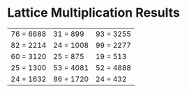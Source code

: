 # Lattice Multiplication Results

|   |   |   |
|---|---|---|
| 76 = 6688 | 31 = 899 | 93 = 3255 |
| 82 = 2214 | 24 = 1008 | 99 = 2277 |
| 60 = 3120 | 25 = 875 | 19 = 513 |
| 25 = 1300 | 53 = 4081 | 52 = 4888 |
| 24 = 1632 | 86 = 1720 | 24 = 432 |
